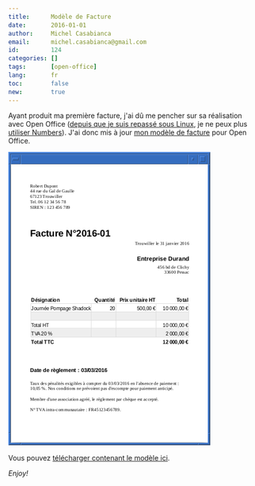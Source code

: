 ```yaml
---
title:      Modèle de Facture
date:       2016-01-01
author:     Michel Casabianca
email:      michel.casabianca@gmail.com
id:         124
categories: []
tags:       [open-office]
lang:       fr
toc:        false
new:        true
---
```


Ayant produit ma première facture, j'ai dû me pencher sur sa réalisation avec Open Office ([depuis que je suis repassé sous Linux](/article/no-apple.html), je ne peux plus [utiliser Numbers](/blog/32.html)). J'ai donc mis à jour [mon modèle de facture](/blog/32.html) pour Open Office.

<!--more-->

![](facture-open-office.png)

Vous pouvez [télécharger contenant le modèle ici](/arc/facture-open-office.zip).

*Enjoy!*
